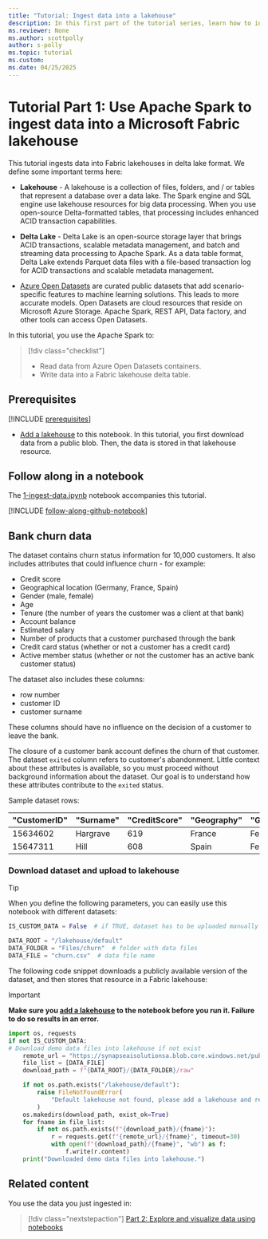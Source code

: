 ```yaml
---
title: "Tutorial: Ingest data into a lakehouse"
description: In this first part of the tutorial series, learn how to ingest a dataset into a Fabric lakehouse in delta lake format.
ms.reviewer: None
ms.author: scottpolly
author: s-polly
ms.topic: tutorial
ms.custom:
ms.date: 04/25/2025
---
```


# Tutorial Part 1: Use Apache Spark to ingest data into a Microsoft Fabric lakehouse

This tutorial ingests data into Fabric lakehouses in delta lake format. We define some important terms here:

* **Lakehouse** - A lakehouse is a collection of files, folders, and / or tables that represent a database over a data lake. The Spark engine and SQL engine use lakehouse resources for big data processing. When you use open-source Delta-formatted tables, that processing includes enhanced ACID transaction capabilities.

* **Delta Lake**  - Delta Lake is an open-source storage layer that brings ACID transactions, scalable metadata management, and batch and streaming data processing to Apache Spark. As a data table format, Delta Lake extends Parquet data files with a file-based transaction log for ACID transactions and scalable metadata management.

* [Azure Open Datasets](/azure/open-datasets/overview-what-are-open-datasets) are curated public datasets that add scenario-specific features to machine learning solutions. This leads to more accurate models. Open Datasets are cloud resources that reside on Microsoft Azure Storage. Apache Spark, REST API, Data factory, and other tools can access Open Datasets.

In this tutorial, you use the Apache Spark to:

> [!div class="checklist"]
>
> * Read data from Azure Open Datasets containers.
> * Write data into a Fabric lakehouse delta table.

## Prerequisites

[!INCLUDE [prerequisites](./includes/prerequisites.md)]

-  [Add a lakehouse](./tutorial-data-science-prepare-system.md#attach-a-lakehouse-to-the-notebooks) to this notebook. In this tutorial, you first download data from a public blob. Then, the data is stored in that lakehouse resource.

## Follow along in a notebook

 The [1-ingest-data.ipynb](https://github.com/microsoft/fabric-samples/blob/main/docs-samples/data-science/data-science-tutorial/1-ingest-data.ipynb) notebook accompanies this tutorial.

[!INCLUDE [follow-along-github-notebook](./includes/follow-along-github-notebook.md)]

<!-- nbstart https://raw.githubusercontent.com/sdgilley/fabric-samples/sdg-new-happy-path/docs-samples/data-science/data-science-tutorial/1-ingest-data.ipynb -->

## Bank churn data

The dataset contains churn status information for 10,000 customers. It also includes attributes that could influence churn - for example:

* Credit score
* Geographical location (Germany, France, Spain)
* Gender (male, female)
* Age
* Tenure (the number of years the customer was a client at that bank)
* Account balance
* Estimated salary
* Number of products that a customer purchased through the bank
* Credit card status (whether or not a customer has a credit card)
* Active member status (whether or not the customer has an active bank customer status)

The dataset also includes these columns:

- row number
- customer ID
- customer surname

These columns should have no influence on the decision of a customer to leave the bank.

The closure of a customer bank account defines the churn of that customer. The dataset `exited` column refers to customer's abandonment. Little context about these attributes is available, so you must proceed without background information about the dataset. Our goal is to understand how these attributes contribute to the `exited` status.

Sample dataset rows:

|"CustomerID"|"Surname"|"CreditScore"|"Geography"|"Gender"|"Age"|"Tenure"|"Balance"|"NumOfProducts"|"HasCrCard"|"IsActiveMember"|"EstimatedSalary"|"Exited"|
|---|---|---|---|---|---|---|---|---|---|---|---|---|
|15634602|Hargrave|619|France|Female|42|2|0.00|1|1|1|101348.88|1|
|15647311|Hill|608|Spain|Female|41|1|83807.86|1|0|1|112542.58|0|

### Download dataset and upload to lakehouse

> [!TIP]
> When you define the following parameters, you can easily use this notebook with different datasets:

```python
IS_CUSTOM_DATA = False  # if TRUE, dataset has to be uploaded manually

DATA_ROOT = "/lakehouse/default"
DATA_FOLDER = "Files/churn"  # folder with data files
DATA_FILE = "churn.csv"  # data file name
```

The following code snippet downloads a publicly available version of the dataset, and then stores that resource in a Fabric lakehouse:

> [!IMPORTANT]
> **Make sure you [add a lakehouse](./tutorial-data-science-prepare-system.md#attach-a-lakehouse-to-the-notebooks) to the notebook before you run it. Failure to do so results in an error.**

```python
import os, requests
if not IS_CUSTOM_DATA:
# Download demo data files into lakehouse if not exist
    remote_url = "https://synapseaisolutionsa.blob.core.windows.net/public/bankcustomerchurn"
    file_list = [DATA_FILE]
    download_path = f"{DATA_ROOT}/{DATA_FOLDER}/raw"

    if not os.path.exists("/lakehouse/default"):
        raise FileNotFoundError(
            "Default lakehouse not found, please add a lakehouse and restart the session."
        )
    os.makedirs(download_path, exist_ok=True)
    for fname in file_list:
        if not os.path.exists(f"{download_path}/{fname}"):
            r = requests.get(f"{remote_url}/{fname}", timeout=30)
            with open(f"{download_path}/{fname}", "wb") as f:
                f.write(r.content)
    print("Downloaded demo data files into lakehouse.")
```

<!-- nbend -->

## Related content

You use the data you just ingested in:

> [!div class="nextstepaction"]
> [Part 2: Explore and visualize data using notebooks](tutorial-data-science-explore-notebook.md)